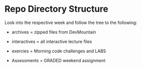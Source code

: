 # Repo Directory Structure

Look into the respective week and follow the tree to the following:


- archives = zipped files from DevMountain
- interactives = all interactive lecture files
- exercies = Morning code challenges and LABS

- Assessments = GRADED weekend assignment


